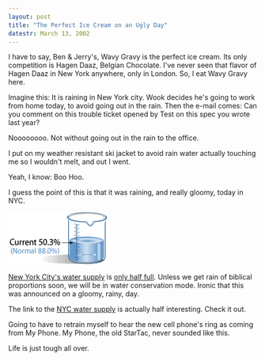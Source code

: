 ```yaml
---
layout: post
title: "The Perfect Ice Cream on an Ugly Day"
datestr: March 13, 2002
---
```


I have to say, Ben &amp; Jerry's, Wavy Gravy is the perfect ice cream. Its
only competition is Hagen Daaz, Belgian Chocolate. I've never seen that flavor
of Hagen Daaz in New York anywhere, only in London. So, I eat Wavy Gravy here.

Imagine this: It is raining in New York city. Wook decides he's going to work
from home today, to avoid going out in the rain. Then the e-mail comes: Can
you comment on this trouble ticket opened by Test on this spec you wrote last
year?

Noooooooo. Not without going out in the rain to the office.

I put on my weather resistant ski jacket to avoid rain water actually touching
me so I wouldn't melt, and out I went.

Yeah, I know: Boo Hoo.

I guess the point of this is that it was raining, and really gloomy, today
in NYC.

<a href="http://www.nyc.gov/html/dep/html/current.html"><img src="/pics/NYCWaterStatus.gif"></a>

<a href="http://www.nyc.gov/html/dep/html/watersup.html">New
York City's water supply</a> is <a href="http://www.nyc.gov/html/dep/html/current.html">only
half full</a>. Unless we get rain of biblical proportions soon, we will be in
water conservation mode. Ironic that this was announced on a gloomy, rainy,
day.

The link to the <a href="http://www.nyc.gov/html/dep/html/watersup.html">NYC
water supply</a> is actually half interesting. Check it out.

Going to have to retrain myself to hear the new cell phone's ring as coming
from My Phone. My Phone, the old StarTac, never sounded like this.

Life is just tough all over.
